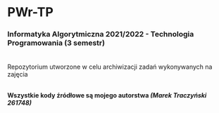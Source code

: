 # PWr-TP
### Informatyka Algorytmiczna 2021/2022 - Technologia Programowania (3 semestr)<br/><br/>

Repozytorium utworzone w celu archiwizacji zadań wykonywanych na zajęcia<br/><br/>

**Wszystkie kody źródłowe są mojego autorstwa _(Marek Traczyński 261748)_**
